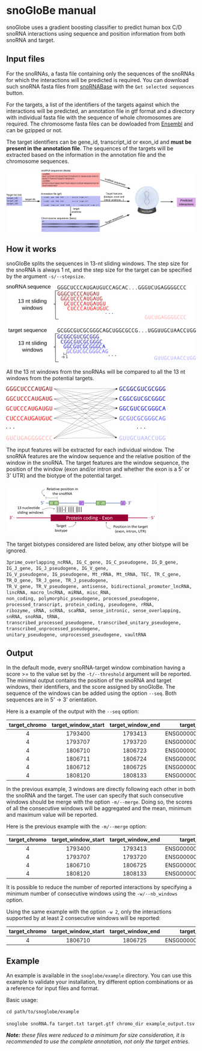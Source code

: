 # snoGloBe manual

snoGlobe uses a gradient boosting classifier to predict human box C/D snoRNA interactions using sequence and position 
information from both snoRNA and target.

## Input files

For the snoRNAs, a fasta file containing only the sequences of the snoRNAs for which the interactions will be 
predicted is required. You can download such snoRNA fasta files from 
[snoRNABase](https://www-snorna.biotoul.fr/browse.php) with the `Get selected sequences` button. 

For the targets, a list of the identifiers of the targets 
against which the interactions will be predicted, an annotation file in gtf format and a directory with individual 
fasta file with the sequence of whole chromosomes are required. The chromosome fasta files can be dowloaded from 
[Ensembl](http://ftp.ensembl.org/pub/release-104/fasta/homo_sapiens/dna/) and can be gzipped or not.

The target identifiers can be gene_id, transcript_id or exon_id and **must be present in the annotation file**.
The sequences of the targets will be extracted based on the information in the annotation file and the chromosome 
sequences.
     

![alt_tag](resources/inputfiles.png)

## How it works

snoGloBe splits the sequences in 13-nt sliding windows. The step size for the snoRNA is always 1 nt, and the step size 
for the target can be specified by the argument `-s/--stepsize`.


![alt_tag](resources/sliding_windows.png)


All the 13 nt windows from the snoRNAs will be compared to all the 13 nt windows from the potential targets.

![alt_tag](resources/sliding_windows_combination.png)

The input features will be extracted for each individual window. The snoRNA features are the window sequence and the 
relative position of the window in the snoRNA. The target features are the window sequence, the position of the window 
(exon and/or intron and whether the exon is a 5' or 3' UTR) and the biotype of the potential target.

![alt_tag](resources/input_features.png)

The target biotypes considered are listed below, any other biotype will be ignored.
```
3prime_overlapping_ncRNA, IG_C_gene, IG_C_pseudogene, IG_D_gene, IG_J_gene, IG_J_pseudogene, IG_V_gene, 
IG_V_pseudogene, IG_pseudogene, Mt_rRNA, Mt_tRNA, TEC, TR_C_gene, TR_D_gene, TR_J_gene, TR_J_pseudogene, 
TR_V_gene, TR_V_pseudogene, antisense, bidirectional_promoter_lncRNA, lincRNA, macro_lncRNA, miRNA, misc_RNA, 
non_coding, polymorphic_pseudogene, processed_pseudogene, processed_transcript, protein_coding, pseudogene, rRNA, 
ribozyme, sRNA, scRNA, scaRNA, sense_intronic, sense_overlapping, snRNA, snoRNA, tRNA, 
transcribed_processed_pseudogene, transcribed_unitary_pseudogene, transcribed_unprocessed_pseudogene, 
unitary_pseudogene, unprocessed_pseudogene, vaultRNA
```

## Output

In the default mode, every snoRNA-target window combination having a score >= to the value set by the 
`-t/--threshold` argument will be reported. The minimal output contains the position of the snoRNA and target windows, 
their identifiers, and the score assigned by snoGloBe. The sequence of the windows can be added using the option 
`--seq`. Both sequences are in 5' -> 3' orientation.

Here is a example of the output with the `--seq` option:

|target_chromo|target_window_start|target_window_end|target_id|score|target_strand|sno_id|sno_window_start|sno_window_end|target_seq|sno_seq|
|:-----------:|:-----------------:|:---------------:|:-------:|:---:|:-----------:|:----:|:--------------:|:------------:|:--------:|:-----:|
|4|1793400|1793413|ENSG00000068078|0.995|+|ENSG00000220988|78|91|UGGGCCCGCGGAC|GUCUGAGGGGCCC|
|4|1793707|1793720|ENSG00000068078|0.992|+|ENSG00000220988|16|29|GAGCCCUGGGCGG|CAGCACUGGGCUC|
|4|1806710|1806723|ENSG00000068078|0.995|+|ENSG00000220988|35|48|GGGUCCUCAGGGG|CCCCUGAGGACAC|
|4|1806711|1806724|ENSG00000068078|0.991|+|ENSG00000220988|34|47|GGUCCUCAGGGGU|ACCCCUGAGGACA|
|4|1806712|1806725|ENSG00000068078|0.998|+|ENSG00000220988|33|46|GUCCUCAGGGGUG|CACCCCUGAGGAC|
|4|1808120|1808133|ENSG00000068078|0.992|+|ENSG00000220988|78|91|GGGCCCCUGGCAC|CACCCCUGAGGAC|

In the previous example, 3 windows are directly following each other in both the snoRNA and the target. The user can
specify that such consecutive windows should be merge with the option `-m/--merge`. Doing so, the scores of all the 
consecutive windows will be aggregated and the mean, minimum and maximum value will be reported.

Here is the previous example with the `-m/--merge` option:

|target_chromo|target_window_start|target_window_end|target_id|count|target_strand|sno_id|sno_window_start|sno_window_end|mean_score|min_score|max_score|target_seq|sno_seq|
|:-----------:|:-----------------:|:---------------:|:-------:|:---:|:-----------:|:----:|:--------------:|:------------:|:--------:|:-------:|:-------:|:--------:|:-----:|
|4|1793400|1793413|ENSG00000068078|1|+|ENSG00000220988|78|91|0.995|0.995|0.995|UGGGCCCGCGGAC|GUCUGAGGGGCCC|
|4|1793707|1793720|ENSG00000068078|1|+|ENSG00000220988|16|29|0.992|0.992|0.992|GAGCCCUGGGCGG|CAGCACUGGGCUC|
|4|1806710|1806725|ENSG00000068078|3|+|ENSG00000220988|33|48|0.995|0.991|0.998|GGGUCCUCAGGGGUG|CACCCCUGAGGACAC|
|4|1808120|1808133|ENSG00000068078|1|+|ENSG00000220988|78|91|0.992|0.992|0.992|GGGCCCCUGGCAC|CACCCCUGAGGAC|

It is possible to reduce the number of reported interactions by specifying a minimum number of consecutive windows 
using the `-w/--nb_windows` option. 

Using the same example with the option `-w 2`, only the interactions supported by at least 2 consecutive 
windows will be reported:

|target_chromo|target_window_start|target_window_end|target_id|count|target_strand|sno_id|sno_window_start|sno_window_end|mean_score|min_score|max_score|target_seq|sno_seq|
|:-----------:|:-----------------:|:---------------:|:-------:|:---:|:-----------:|:----:|:--------------:|:------------:|:--------:|:-------:|:-------:|:--------:|:-----:|
|4|1806710|1806725|ENSG00000068078|3|+|ENSG00000220988|33|48|0.995|0.991|0.998|GGGUCCUCAGGGGUG|CACCCCUGAGGACAC|


## Example

An example is available in the `snoglobe/example` directory. You can use this example to validate your installation, 
try different option combinations or as a reference for input files and format.

Basic usage:

```
cd path/to/snoglobe/example

snoglobe snoRNA.fa target.txt target.gtf chromo_dir example_output.tsv
```

_**Note:** these files were reduced to a minimum for size consideration, it is recommended to use the complete annotation, 
not only the target entries._

